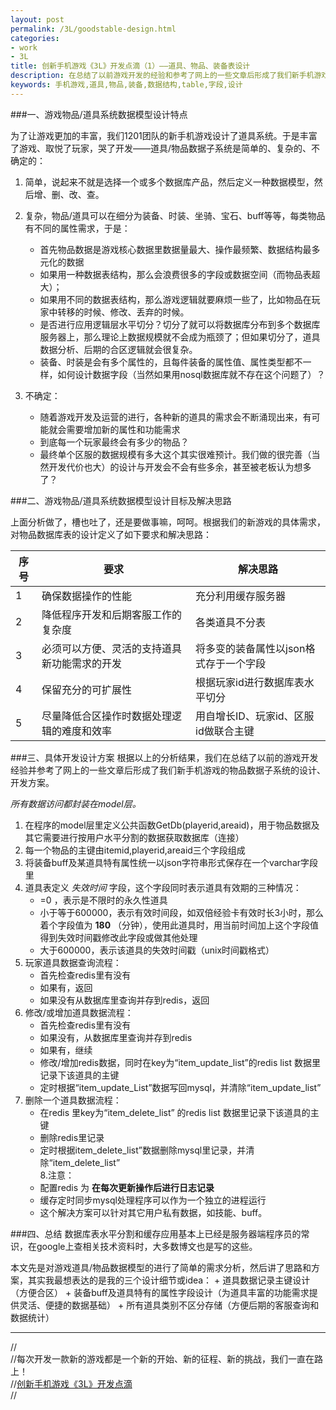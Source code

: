 ```yaml
---
layout: post
permalink: /3L/goodstable-design.html
categories:
- work 
- 3L
title: 创新手机游戏《3L》开发点滴（1）——道具、物品、装备表设计
description: 在总结了以前游戏开发的经验和参考了网上的一些文章后形成了我们新手机游戏的物品数据表（或道具表、装备表）设计方案。
keywords: 手机游戏,道具,物品,装备,数据结构,table,字段,设计
---
```



###一、游戏物品/道具系统数据模型设计特点

为了让游戏更加的丰富，我们1201团队的新手机游戏设计了道具系统。于是丰富了游戏、取悦了玩家，哭了开发——道具/物品数据子系统是简单的、复杂的、不确定的：

1. 简单，说起来不就是选择一个或多个数据库产品，然后定义一种数据模型，然后增、删、改、查。
2. 复杂，物品/道具可以在细分为装备、时装、坐骑、宝石、buff等等，每类物品有不同的属性需求，于是：

    + 首先物品数据是游戏核心数据里数据量最大、操作最频繁、数据结构最多元化的数据 
    + 如果用一种数据表结构，那么会浪费很多的字段或数据空间（而物品表超大）；  
    + 如果用不同的数据表结构，那么游戏逻辑就要麻烦一些了，比如物品在玩家中转移的时候、修改、丢弃的时候。  
    + 是否进行应用逻辑层水平切分？切分了就可以将数据库分布到多个数据库服务器上，那么理论上数据规模就不会成为瓶颈了；但如果切分了，道具数据分析、后期的合区逻辑就会很复杂。  
    + 装备、时装是会有多个属性的，且每件装备的属性值、属性类型都不一样，如何设计数据字段（当然如果用nosql数据库就不存在这个问题了）？  

3. 不确定：

    + 随着游戏开发及运营的进行，各种新的道具的需求会不断涌现出来，有可能就会需要增加新的属性和功能需求  
    + 到底每一个玩家最终会有多少的物品？  
    + 最终单个区服的数据规模有多大这个其实很难预计。我们做的很完善（当然开发代价也大）的设计与开发会不会有些多余，甚至被老板认为想多了？  

###二、游戏物品/道具系统数据模型设计目标及解决思路

上面分析做了，槽也吐了，还是要做事嘛，呵呵。根据我们的新游戏的具体需求，对物品数据库表的设计定义了如下要求和解决思路：

序号 | 要求 | 解决思路
------| ----- | -----------------------------------
1     | 确保数据操作的性能 | 充分利用缓存服务器
2     | 降低程序开发和后期客服工作的复杂度 | 各类道具不分表
3     | 必须可以方便、灵活的支持道具新功能需求的开发 | 将多变的装备属性以json格式存于一个字段
4     | 保留充分的可扩展性 | 根据玩家id进行数据库表水平切分
5     | 尽量降低合区操作时数据处理逻辑的难度和效率 | 用自增长ID、玩家id、区服id做联合主键

###三、具体开发设计方案
根据以上的分析结果，我们在总结了以前的游戏开发经验并参考了网上的一些文章后形成了我们新手机游戏的物品数据子系统的设计、开发方案。

*所有数据访问都封装在model层。*

1. 在程序的model层里定义公共函数GetDb(playerid,areaid)，用于物品数据及其它需要进行按用户水平分割的数据获取数据库（连接）  
2. 每一个物品的主键由itemid,playerid,areaid三个字段组成  
3. 将装备buff及某道具特有属性统一以json字符串形式保存在一个varchar字段里  
4. 道具表定义 *失效时间* 字段，这个字段同时表示道具有效期的三种情况：  
    + =0 ，表示是不限时的永久性道具  
    + 小于等于600000，表示有效时间段，如双倍经验卡有效时长3小时，那么着个字段值为 **180** （分钟），使用此道具时，用当前时间加上这个字段值得到失效时间戳修改此字段或做其他处理  
    + 大于600000，表示该道具的失效时间戳（unix时间戳格式）  
5. 玩家道具数据查询流程：  
    + 首先检查redis里有没有  
    + 如果有，返回  
    + 如果没有从数据库里查询并存到redis，返回  
6. 修改/或增加道具数据流程：  
    + 首先检查redis里有没有  
    + 如果没有，从数据库里查询并存到redis  
    + 如果有，继续  
    + 修改/增加redis数据，同时在key为“item_update_list”的redis list 数据里记录下该道具的主键  
    + 定时根据“item_update_List”数据写回mysql，并清除“item_update_list”
7. 删除一个道具数据流程：  
    + 在redis 里key为“item_delete_list” 的redis list 数据里记录下该道具的主键  
    + 删除redis里记录  
    + 定时根据item_delete_list”数据删除mysql里记录，并清除“item_delete_list”  
8.注意：  
    + 配置redis 为 **在每次更新操作后进行日志记录**  
    + 缓存定时同步mysql处理程序可以作为一个独立的进程运行
    + 这个解决方案可以针对其它用户私有数据，如技能、buff。

###四、总结
数据库表水平分割和缓存应用基本上已经是服务器端程序员的常识，在google上查相关技术资料时，大多数博文也是写的这些。

本文先是对游戏道具/物品数据模型的进行了简单的需求分析，然后讲了思路和方案，其实我最想表达的是我的三个设计细节或idea：
    + 道具数据记录主键设计（方便合区）
    + 装备buff及道具特有的属性字段设计（为道具丰富的功能需求提供灵活、便捷的数据基础）
    + 所有道具类别不区分存储（方便后期的客服查询和数据统计）
    


------
//  
//每次开发一款新的游戏都是一个新的开始、新的征程、新的挑战，我们一直在路上！  
//[创新手机游戏《3L》开发点滴][link3l]  
//  

[link3l]: http://blog.5d13.cn/3L.html "创新手游《3L》开发点滴"

